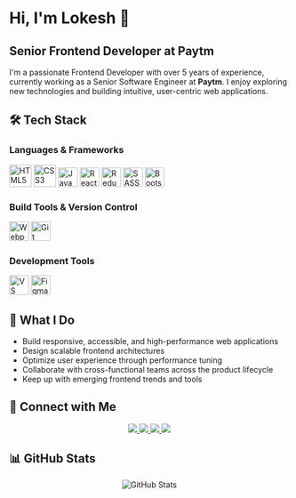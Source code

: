 # Hi, I'm Lokesh 👋  
## Senior Frontend Developer at Paytm

I'm a passionate Frontend Developer with over 5 years of experience, currently working as a Senior Software Engineer at **Paytm**. I enjoy exploring new technologies and building intuitive, user-centric web applications.

## 🛠️ Tech Stack

### Languages & Frameworks  
<div>
  <img src="https://cdn.jsdelivr.net/gh/devicons/devicon@master/icons/html5/html5-original-wordmark.svg" alt="HTML5" width="40" height="40"/>
  <img src="https://cdn.jsdelivr.net/gh/devicons/devicon@master/icons/css3/css3-original-wordmark.svg" alt="CSS3" width="40" height="40"/>
  <img src="https://cdn.jsdelivr.net/gh/devicons/devicon@master/icons/javascript/javascript-original.svg" alt="JavaScript" width="35" height="35"/>
  <img src="https://cdn.jsdelivr.net/gh/devicons/devicon@master/icons/react/react-original.svg" alt="React" width="35" height="35"/>
  <img src="https://cdn.jsdelivr.net/gh/devicons/devicon@master/icons/redux/redux-original.svg" alt="Redux" width="35" height="35"/>
  <img src="https://cdn.jsdelivr.net/gh/devicons/devicon@master/icons/sass/sass-original.svg" alt="SASS" width="35" height="35"/>
  <img src="https://cdn.jsdelivr.net/gh/devicons/devicon@master/icons/bootstrap/bootstrap-original.svg" alt="Bootstrap" width="35" height="35"/>
</div>

### Build Tools & Version Control  
<div>
  <img src="https://cdn.jsdelivr.net/gh/devicons/devicon@master/icons/webpack/webpack-original.svg" alt="Webpack" width="35" height="35"/>
  <img src="https://cdn.jsdelivr.net/gh/devicons/devicon@master/icons/git/git-original.svg" alt="Git" width="35" height="35"/>
</div>

### Development Tools  
<div>
  <img src="https://cdn.jsdelivr.net/gh/devicons/devicon/icons/vscode/vscode-original.svg" alt="VS Code" width="35" height="35"/>
  <img src="https://cdn.jsdelivr.net/gh/devicons/devicon/icons/figma/figma-original.svg" alt="Figma" width="35" height="35"/>
</div>

## 🚀 What I Do

- Build responsive, accessible, and high-performance web applications  
- Design scalable frontend architectures  
- Optimize user experience through performance tuning  
- Collaborate with cross-functional teams across the product lifecycle  
- Keep up with emerging frontend trends and tools  

## 🤝 Connect with Me

<p align="center">
  <a href="mailto:lokeshpadmanabhan98@gmail.com">
    <img src="https://img.shields.io/badge/Gmail-D14836?style=for-the-badge&logo=gmail&logoColor=white"/>
  </a>
  <a href="https://www.linkedin.com/in/lokesh-padmanabhan/">
    <img src="https://img.shields.io/badge/LinkedIn-0077B5?style=for-the-badge&logo=linkedin&logoColor=white"/>
  </a>
  <a href="https://leetcode.com/your-leetcode">
    <img src="https://img.shields.io/badge/LeetCode-F89F1B?style=for-the-badge&logo=leetcode&logoColor=black"/>
  </a>
  <a href="https://leetcode.com/u/Lokesh8055/">
    <img src="https://img.shields.io/badge/Codewars-B1361E?style=for-the-badge&logo=codewars&logoColor=white"/>
  </a>
</p>

## 📊 GitHub Stats

<div align="center">
  <img src="https://github-readme-stats.vercel.app/api?username=Lokesh8055&theme=vue-dark&show_icons=true&hide_border=true&count_private=true" alt="GitHub Stats"/>
</div>
